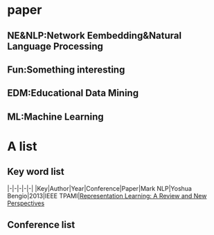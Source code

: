 # paper
## NE&NLP:Network Eembedding&Natural Language Processing
## Fun:Something interesting
## EDM:Educational Data Mining
## ML:Machine Learning

# A list
## Key word list
|-|-|-|-|-|
|Key|Author|Year|Conference|Paper|Mark
NLP|Yoshua Bengio|2013|IEEE TPAMI|[Representation Learning: A Review and New Perspectives
](https://arxiv.org/pdf/1206.5538.pdf)
## Conference list
